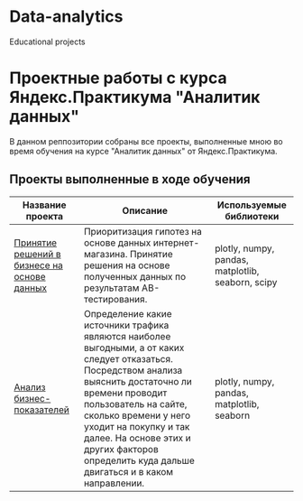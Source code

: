 # Data-analytics
Educational projects


# Проектные работы с курса Яндекс.Практикума "Аналитик данных"

В данном реппозитории собраны все проекты, выполненные мною во время обучения на курсе "Аналитик данных" от Яндекс.Практикума.

## Проекты выполненные в ходе обучения

Название проекта  | Описание | Используемые библиотеки 
------------- | ------------- | -------------
[Принятие решений в бизнесе на основе данных](https://github.com/AnnaGrosheva/data-analyst/blob/main/AB%20test/%D0%90%D0%92%20%D1%82%D0%B5%D1%81%D1%82.ipynb)  | Приоритизация гипотез на основе данных интернет-магазина. Принятие решения на основе полученных данных по результатам АВ-тестирования. | plotly, numpy, pandas, matplotlib, seaborn, scipy
[Анализ бизнес-показателей](https://github.com/AnnaGrosheva/data-analyst/tree/main/%D0%90%D0%BD%D0%B0%D0%BB%D0%B8%D0%B7%20%D0%B1%D0%B8%D0%B7%D0%BD%D0%B5%D1%81-%D0%BF%D0%BE%D0%BA%D0%B0%D0%B7%D0%B0%D1%82%D0%B5%D0%BB%D0%B5%D0%B9) | Определение какие источники трафика являются наиболее выгодными, а от каких следует отказаться. Посредством анализа выяснить достаточно ли времени проводит пользователь на сайте, сколько времени у него уходит на покупку и так далее. На основе этих и других факторов определить куда дальше двигаться и в каком направлении. | plotly, numpy, pandas, matplotlib, seaborn
